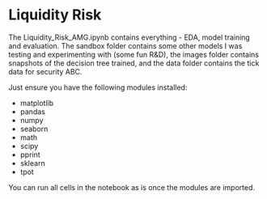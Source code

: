 # Liquidity Risk

The Liquidity_Risk_AMG.ipynb contains everything - EDA, model training and evaluation. The sandbox folder contains some other models I was testing and experimenting with (some fun R&D), the images folder contains snapshots of the decision tree trained, and the data folder contains the tick data for security ABC. 

Just ensure you have the following modules installed:

* matplotlib
* pandas
* numpy
* seaborn
* math
* scipy
* pprint
* sklearn
* tpot

You can run all cells in the notebook as is once the modules are imported.